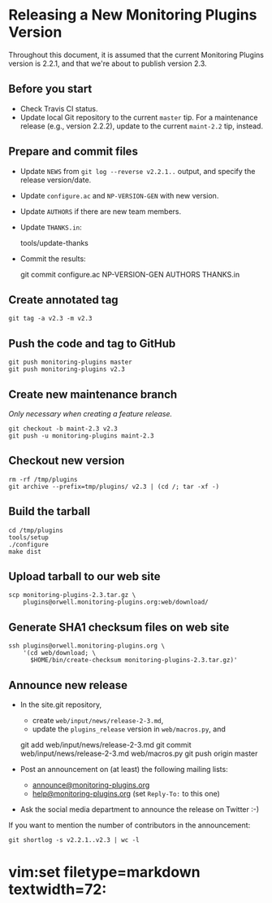 Releasing a New Monitoring Plugins Version
==========================================

Throughout this document, it is assumed that the current Monitoring
Plugins version is 2.2.1, and that we're about to publish version 2.3.

Before you start
----------------

- Check Travis CI status.
- Update local Git repository to the current `master` tip.  For a
  maintenance release (e.g., version 2.2.2), update to the current
  `maint-2.2` tip, instead.

Prepare and commit files
------------------------

- Update `NEWS` from `git log --reverse v2.2.1..` output, and specify
  the release version/date.
- Update `configure.ac` and `NP-VERSION-GEN` with new version.
- Update `AUTHORS` if there are new team members.
- Update `THANKS.in`:

    tools/update-thanks

- Commit the results:

    git commit configure.ac NP-VERSION-GEN AUTHORS THANKS.in

Create annotated tag
--------------------

    git tag -a v2.3 -m v2.3

Push the code and tag to GitHub
-------------------------------

    git push monitoring-plugins master
    git push monitoring-plugins v2.3

Create new maintenance branch
-----------------------------

_Only necessary when creating a feature release._

    git checkout -b maint-2.3 v2.3
    git push -u monitoring-plugins maint-2.3

Checkout new version
--------------------

    rm -rf /tmp/plugins
    git archive --prefix=tmp/plugins/ v2.3 | (cd /; tar -xf -)

Build the tarball
-----------------

    cd /tmp/plugins
    tools/setup
    ./configure
    make dist

Upload tarball to our web site
------------------------------

    scp monitoring-plugins-2.3.tar.gz \
        plugins@orwell.monitoring-plugins.org:web/download/

Generate SHA1 checksum files on web site
----------------------------------------

    ssh plugins@orwell.monitoring-plugins.org \
        '(cd web/download; \
          $HOME/bin/create-checksum monitoring-plugins-2.3.tar.gz)'

Announce new release
--------------------

- In the site.git repository,

    - create `web/input/news/release-2-3.md`,
    - update the `plugins_release` version in `web/macros.py`, and

    git add web/input/news/release-2-3.md
    git commit web/input/news/release-2-3.md web/macros.py
    git push origin master

- Post an announcement on (at least) the following mailing lists:

    - <announce@monitoring-plugins.org>
    - <help@monitoring-plugins.org> (set `Reply-To:` to this one)

- Ask the social media department to announce the release on Twitter :-)

If you want to mention the number of contributors in the announcement:

    git shortlog -s v2.2.1..v2.3 | wc -l

# vim:set filetype=markdown textwidth=72:
